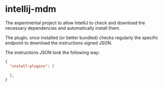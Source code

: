 # intellij-mdm

The experimental project to allow IntelliJ to check and
download the necessary dependencies and automatically
install them. 

The plugin, once installed (or better bundled) checks
regularly the specific endpoint to download the instructions
signed JSON. 

The instructions JSON look the following way:
```json
{
  "install-plugins": [
    
  ],
}
```
